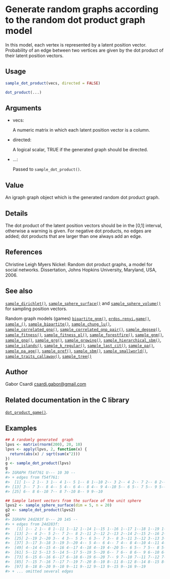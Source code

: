 # Generate random graphs according to the random dot product graph model

In this model, each vertex is represented by a latent position vector.
Probability of an edge between two vertices are given by the dot product
of their latent position vectors.

## Usage

``` r
sample_dot_product(vecs, directed = FALSE)

dot_product(...)
```

## Arguments

- vecs:

  A numeric matrix in which each latent position vector is a column.

- directed:

  A logical scalar, TRUE if the generated graph should be directed.

- ...:

  Passed to `sample_dot_product()`.

## Value

An igraph graph object which is the generated random dot product graph.

## Details

The dot product of the latent position vectors should be in the \[0,1\]
interval, otherwise a warning is given. For negative dot products, no
edges are added; dot products that are larger than one always add an
edge.

## References

Christine Leigh Myers Nickel: Random dot product graphs, a model for
social networks. Dissertation, Johns Hopkins University, Maryland, USA,
2006.

## See also

[`sample_dirichlet()`](https://r.igraph.org/reference/sample_dirichlet.md),
[`sample_sphere_surface()`](https://r.igraph.org/reference/sample_sphere_surface.md)
and
[`sample_sphere_volume()`](https://r.igraph.org/reference/sample_sphere_volume.md)
for sampling position vectors.

Random graph models (games)
[`bipartite_gnm()`](https://r.igraph.org/reference/sample_bipartite_gnm.md),
[`erdos.renyi.game()`](https://r.igraph.org/reference/erdos.renyi.game.md),
[`sample_()`](https://r.igraph.org/reference/sample_.md),
[`sample_bipartite()`](https://r.igraph.org/reference/sample_bipartite.md),
[`sample_chung_lu()`](https://r.igraph.org/reference/sample_chung_lu.md),
[`sample_correlated_gnp()`](https://r.igraph.org/reference/sample_correlated_gnp.md),
[`sample_correlated_gnp_pair()`](https://r.igraph.org/reference/sample_correlated_gnp_pair.md),
[`sample_degseq()`](https://r.igraph.org/reference/sample_degseq.md),
[`sample_fitness()`](https://r.igraph.org/reference/sample_fitness.md),
[`sample_fitness_pl()`](https://r.igraph.org/reference/sample_fitness_pl.md),
[`sample_forestfire()`](https://r.igraph.org/reference/sample_forestfire.md),
[`sample_gnm()`](https://r.igraph.org/reference/sample_gnm.md),
[`sample_gnp()`](https://r.igraph.org/reference/sample_gnp.md),
[`sample_grg()`](https://r.igraph.org/reference/sample_grg.md),
[`sample_growing()`](https://r.igraph.org/reference/sample_growing.md),
[`sample_hierarchical_sbm()`](https://r.igraph.org/reference/sample_hierarchical_sbm.md),
[`sample_islands()`](https://r.igraph.org/reference/sample_islands.md),
[`sample_k_regular()`](https://r.igraph.org/reference/sample_k_regular.md),
[`sample_last_cit()`](https://r.igraph.org/reference/sample_last_cit.md),
[`sample_pa()`](https://r.igraph.org/reference/sample_pa.md),
[`sample_pa_age()`](https://r.igraph.org/reference/sample_pa_age.md),
[`sample_pref()`](https://r.igraph.org/reference/sample_pref.md),
[`sample_sbm()`](https://r.igraph.org/reference/sample_sbm.md),
[`sample_smallworld()`](https://r.igraph.org/reference/sample_smallworld.md),
[`sample_traits_callaway()`](https://r.igraph.org/reference/sample_traits_callaway.md),
[`sample_tree()`](https://r.igraph.org/reference/sample_tree.md)

## Author

Gabor Csardi <csardi.gabor@gmail.com>

## Related documentation in the C library

[`dot_product_game()`](https://igraph.org/c/html/latest/igraph-Generators.html#igraph_dot_product_game).

## Examples

``` r
## A randomly generated  graph
lpvs <- matrix(rnorm(200), 20, 10)
lpvs <- apply(lpvs, 2, function(x) {
  return(abs(x) / sqrt(sum(x^2)))
})
g <- sample_dot_product(lpvs)
g
#> IGRAPH f54f761 U--- 10 30 -- 
#> + edges from f54f761:
#>  [1] 1-- 2 1-- 3 1-- 4 1-- 5 1-- 8 1--10 2-- 3 2-- 4 2-- 7 2-- 8 2--10 3-- 6
#> [13] 3-- 7 3-- 8 4-- 5 4-- 6 4-- 8 4-- 9 4--10 5-- 6 5-- 7 5-- 9 5--10 6-- 7
#> [25] 6-- 8 6--10 7-- 8 7--10 8-- 9 9--10

## Sample latent vectors from the surface of the unit sphere
lpvs2 <- sample_sphere_surface(dim = 5, n = 20)
g2 <- sample_dot_product(lpvs2)
g2
#> IGRAPH 24d283f U--- 20 145 -- 
#> + edges from 24d283f:
#>   [1] 1-- 2 1-- 8 1--11 1--12 1--14 1--15 1--16 1--17 1--18 1--19 1--20 2-- 3
#>  [13] 2-- 4 2-- 5 2-- 7 2-- 8 2--11 2--12 2--13 2--14 2--15 2--16 2--17 2--18
#>  [25] 2--19 2--20 3-- 4 3-- 5 3-- 6 3-- 7 3-- 8 3--11 3--12 3--13 3--15 3--16
#>  [37] 3--17 3--18 3--19 3--20 4-- 5 4-- 6 4-- 7 4-- 8 4--10 4--11 4--12 4--13
#>  [49] 4--14 4--15 4--16 4--17 4--18 4--19 4--20 5-- 6 5-- 7 5-- 8 5-- 9 5--11
#>  [61] 5--12 5--13 5--14 5--17 5--19 5--20 6-- 7 6-- 8 6-- 9 6--10 6--11 6--14
#>  [73] 6--15 6--16 6--17 6--18 6--19 6--20 7-- 9 7--10 7--11 7--12 7--13 7--14
#>  [85] 7--15 7--16 7--17 7--19 7--20 8--10 8--11 8--12 8--14 8--15 8--16 8--17
#>  [97] 8--18 8--20 9--10 9--11 9--12 9--13 9--15 9--16 9--19
#> + ... omitted several edges
```
